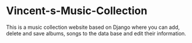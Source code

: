 # Vincent-s-Music-Collection
This is a music collection website based on Django where you can add, delete and save albums, songs to the data base and edit their information.

